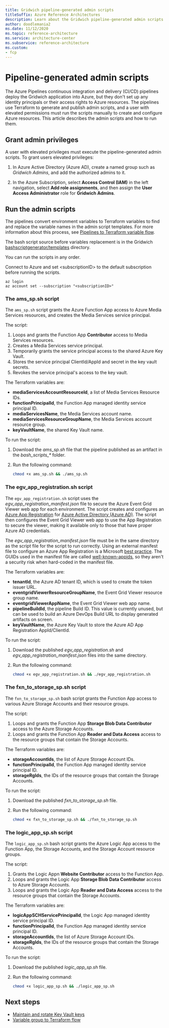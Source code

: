 ```yaml
---
title: Gridwich pipeline-generated admin scripts
titleSuffix: Azure Reference Architectures
description: Learn about the Gridwich pipeline-generated admin scripts and how to run them.
author: doodlemania2
ms.date: 11/12/2020
ms.topic: reference-architecture
ms.service: architecture-center
ms.subservice: reference-architecture
ms.custom:
- fcp
---
```


# Pipeline-generated admin scripts

The Azure Pipelines continuous integration and delivery (CI/CD) pipelines deploy the Gridwich application into Azure, but they don't set up any identity principals or their access rights to Azure resources. The pipelines use Terraform to generate and publish admin scripts, and a user with elevated permissions must run the scripts manually to create and configure Azure resources. This article describes the admin scripts and how to run them.

## Grant admin privileges

A user with elevated privileges must execute the pipeline-generated admin scripts. To grant users elevated privileges:

1. In Azure Active Directory (Azure AD), create a named group such as *Gridwich Admins*, and add the authorized admins to it.
   
1. In the Azure Subscription, select **Access Control (IAM)** in the left navigation, select **Add role assignments**, and then assign the **User Access Administrator** role for **Gridwich Admins**.

## Run the admin scripts

The pipelines convert environment variables to Terraform variables to find and replace the variable names in the admin script templates. For more information about this process, see [Pipelines to Terraform variable flow](variable-group-terraform-flow.md).

The bash script source before variables replacement is in the Gridwich [bashscriptgenerator/templates](https://github.com/mspnp/gridwich/blob/main/infrastructure/terraform/bashscriptgenerator/templates) directory.

You can run the scripts in any order.

Connect to Azure and set \<subscriptionID> to the default subscription before running the scripts.

```azurecli
az login
az account set --subscription "<subscriptionID>"
```

### The ams_sp.sh script

The `ams_sp.sh` script grants the Azure Function App access to Azure Media Services resources, and creates the Media Services service principal.

The script:
1. Loops and grants the Function App **Contributor** access to Media Services resources.
1. Creates a Media Services service principal.
1. Temporarily grants the service principal access to the shared Azure Key Vault.
1. Stores the service principal ClientId/AppId and secret in the key vault secrets.
1. Revokes the service principal's access to the key vault.

The Terraform variables are:

- **mediaServicesAccountResourceId**, a list of Media Services Resource IDs.
- **functionPrincipalId**, the Function App managed identity service principal ID.
- **mediaServicesName**, the Media Services account name.
- **mediaServicesResourceGroupName**, the Media Services account resource group.
- **keyVaultName**, the shared Key Vault name.

To run the script:

1. Download the *ams_sp.sh* file that the pipeline published as an artifact in the *bash_scripts_\** folder.
1. Run the following command:
   
   ```bash
   chmod +x ams_sp.sh && ./ams_sp.sh
   ```

### The egv_app_registration.sh script

The `egv_app_registration.sh` script uses the *egv_app_registration_manifest.json* file to secure the Azure Event Grid Viewer web app for each environment. The script creates and configures an [Azure App Registration](/azure/active-directory/develop/quickstart-register-app) for [Azure Active Directory (Azure AD)](/azure/active-directory/fundamentals/active-directory-whatis). The script then configures the Event Grid Viewer web app to use the App Registration to secure the viewer, making it available only to those that have proper Azure AD credentials.

The *egv_app_registration_manifest.json* file must be in the same directory as the script file for the script to run correctly. Using an external manifest file to configure an Azure App Registration is a Microsoft [best practice](https://github.com/Azure/azure-cli/issues/6023#issuecomment-400011467). The GUIDs used in the manifest file are called [well-known-appids](https://github.com/mjisaak/azure-active-directory/blob/master/README.md#well-known-appids), so they aren't a security risk when hard-coded in the manifest file.

The Terraform variables are:

- **tenantId**, the Azure AD tenant ID, which is used to create the token issuer URL.
- **eventgridViewerResourceGroupName**, the Event Grid Viewer resource group name.
- **eventgridViewerAppName**, the Event Grid Viewer web app name.
- **pipelineBuildId**, the pipeline Build ID. This value is currently unused, but can be used to build an Azure DevOps Build URL to display generated artifacts on screen.
- **keyVaultName**, the Azure Key Vault to store the Azure AD App Registration AppId/ClientId.

To run the script:

1. Download the published *egv_app_registration.sh* and *egv_app_registration_manifest.json* files into the same directory.
1. Run the following command:
   
   ```bash
   chmod +x egv_app_registration.sh && ./egv_app_registration.sh
   ```

### The fxn_to_storage_sp.sh script

The `fxn_to_storage_sp.sh` bash script grants the Function App access to various Azure Storage Accounts and their resource groups.

The script:
1. Loops and grants the Function App **Storage Blob Data Contributor** access to the Azure Storage Accounts.
1. Loops and grants the Function App **Reader and Data Access** access to the resource groups that contain the Storage Accounts.

The Terraform variables are:

- **storageAccountIds**, the list of Azure Storage Account IDs.
- **functionPrincipalId**, the Function App managed identity service principal ID.
- **storageRgIds**, the IDs of the resource groups that contain the Storage Accounts.

To run the script:

1. Download the published *fxn_to_storage_sp.sh* file.
1. Run the following command:
   
   ```bash
   chmod +x fxn_to_storage_sp.sh && ./fxn_to_storage_sp.sh
   ```

### The logic_app_sp.sh script

The `logic_app_sp.sh` bash script grants the Azure Logic App access to the Function App, the Storage Accounts, and the Storage Account resource groups.

The script:
1. Grants the Logic Appn **Website Contributor** access to the Function App.
1. Loops and grants the Logic App **Storage Blob Data Contributor** access to Azure Storage Accounts.
1. Loops and grants the Logic App **Reader and Data Access** access to the resource groups that contain the Storage Accounts.

The Terraform variables are:

- **logicAppSCHServicePrincipalId**, the Logic App managed identity service principal ID.
- **functionPrincipalId**, the Function App managed identity service principal ID.
- **storageAccountIds**, the list of Azure Storage Account IDs.
- **storageRgIds**, the IDs of the resource groups that contain the Storage Accounts.

To run the script:

1. Download the published *logic_app_sp.sh* file.
1. Run the following command:
   
   ```bash
   chmod +x logic_app_sp.sh && ./logic_app_sp.sh
   ```

## Next steps
- [Maintain and rotate Key Vault keys](maintain-keys.md)
- [Variable group to Terraform flow](variable-group-terraform-flow.md)